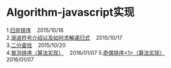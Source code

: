 # Algorithm-javascript实现

1.[归并排序](https://github.com/QuoniamYIF/Algorithm-/issues/1) &nbsp;&nbsp; 2015/10/16 <br>
2.[渐进符号介绍以及如何求解递归式](https://github.com/QuoniamYIF/Algorithm-/issues/2) &nbsp;&nbsp; 2015/10/17 <br>
3.[二分查找](https://github.com/QuoniamYIF/Algorithm-/issues/3) &nbsp;&nbsp; 2015/10/20 <br>
4.[冒泡排序（算法实现）](https://github.com/QuoniamYIF/Algorithm-/issues/4) &nbsp;&nbsp; 2016/01/07
5.[奇偶排序<1>（算法实现）](https://github.com/QuoniamYIF/Algorithm-/issues/5) &nbsp;&nbsp; 2016/01/07
